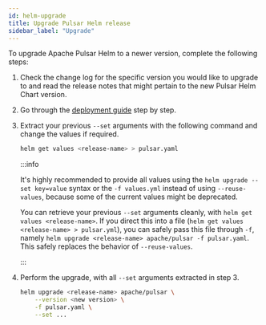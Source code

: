 ```yaml
---
id: helm-upgrade
title: Upgrade Pulsar Helm release
sidebar_label: "Upgrade"
---
```



To upgrade Apache Pulsar Helm to a newer version, complete the following steps:

1. Check the change log for the specific version you would like to upgrade to and read the release notes that might pertain to the new Pulsar Helm Chart version.

2. Go through the [deployment guide](helm-deploy.md) step by step.

3. Extract your previous `--set` arguments with the following command and change the values if required.

   ```bash
   helm get values <release-name> > pulsar.yaml
   ```

   :::info

   It's highly recommended to provide all values using the `helm upgrade --set key=value` syntax or the `-f values.yml` instead of using `--reuse-values`, because some of the current values might be deprecated.

   You can retrieve your previous `--set` arguments cleanly, with `helm get values <release-name>`. If you direct this into a file (`helm get values <release-name> > pulsar.yml`), you can safely pass this file through `-f`, namely `helm upgrade <release-name> apache/pulsar -f pulsar.yaml`. This safely replaces the behavior of `--reuse-values`.

   :::

4. Perform the upgrade, with all `--set` arguments extracted in step 3.

   ```bash
   helm upgrade <release-name> apache/pulsar \
       --version <new version> \
       -f pulsar.yaml \
       --set ...
   ```

